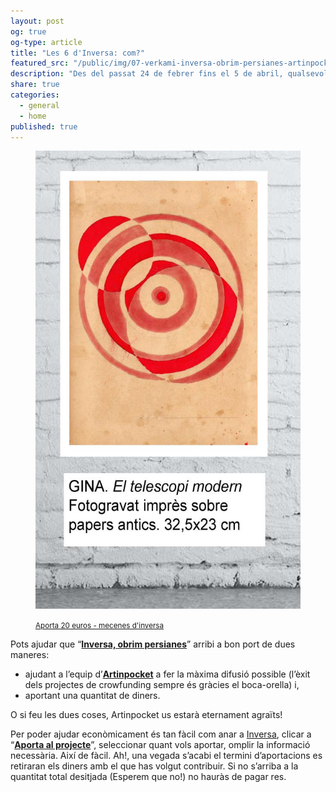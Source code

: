 ```yaml
---
layout: post
og: true
og-type: article
title: "Les 6 d'Inversa: com?"
featured_src: "/public/img/07-verkami-inversa-obrim-persianes-artinpocket-gina.jpg"
description: "Des del passat 24 de febrer fins el 5 de abril, qualsevol persona pot convertir-se en mecenes i promotor d’art. Només fa falta anar a Inversa i aportar allò que es cregui necessari"
share: true
categories:
  - general
  - home
published: true
---
```


<figure class="text-center">
	<img src="/public/img/07-verkami-inversa-obrim-persianes-artinpocket-gina.jpg" alt="Aportació de 20 euros - mecenes d'inversa" title="Aportació de 20 euros - mecenes d'inversa">
	<figcaption>
		<p><small><i class="fa fa-credit-card"></i> <a href="http://www.verkami.com/projects/11057-inversa-obrim-persianes" title="Aporta 20 euros - mecenes d'inversa">Aporta 20 euros - mecenes d'inversa</a></small></p>
	</figcaption>
</figure>

Pots ajudar que “**[Inversa, obrim persianes](http://www.verkami.com/projects/11057-inversa-obrim-persianes)**” arribi a bon port de dues maneres:

- ajudant a l’equip d’**[Artinpocket](http://www.artinpocket.cat/)** a fer la màxima difusió possible (l’èxit dels projectes de crowfunding sempre és gràcies el boca-orella) i, 
- aportant una quantitat de diners. 

O si feu les dues coses, Artinpocket us estarà eternament agraïts! 

<!--more-->

Per poder ajudar econòmicament és tan fàcil com anar a [Inversa](http://www.verkami.com/projects/11057-inversa-obrim-persianes), clicar a “**[Aporta al projecte](http://www.verkami.com/projects/11057-inversa-obrim-persianes/contribute/select/72340/login)**”, seleccionar quant vols aportar, omplir la informació necessària. Així de fàcil. Ah!, una vegada s’acabi el termini d’aportacions es retiraran els diners amb el que has volgut contribuir. Si no s’arriba a la quantitat total desitjada (Esperem que no!) no hauràs de pagar res.